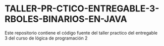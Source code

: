 # TALLER-PR-CTICO-ENTREGABLE-3-RBOLES-BINARIOS-EN-JAVA
Este repositorio contiene el código fuente del taller practico del entregable 3 del curso de lógica de programación 2
